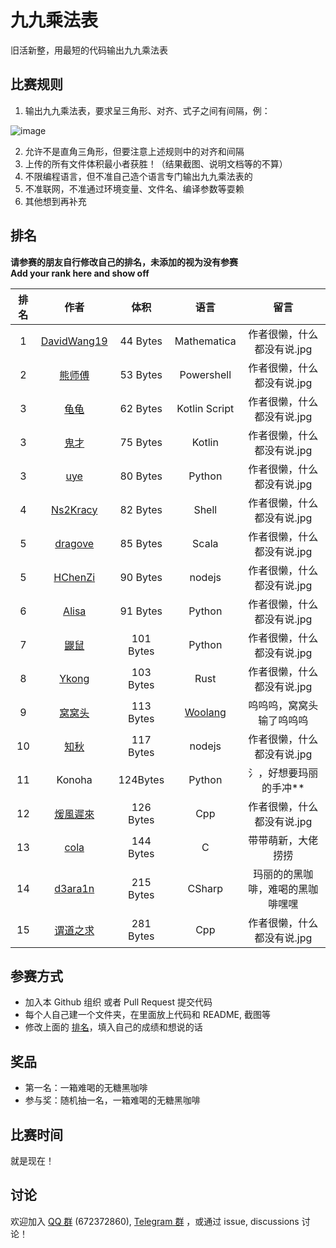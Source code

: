 # 九九乘法表

旧活新整，用最短的代码输出九九乘法表

## 比赛规则

1. 输出九九乘法表，要求呈三角形、对齐、式子之间有间隔，例：

  ![image](https://user-images.githubusercontent.com/18511905/228529653-f2031cc6-61dd-4be7-8a86-f06980b84031.png)

2. 允许不是直角三角形，但要注意上述规则中的对齐和间隔
3. 上传的所有文件体积最小者获胜！（结果截图、说明文档等的不算）
4. 不限编程语言，但不准自己造个语言专门输出九九乘法表的
5. 不准联网，不准通过环境变量、文件名、编译参数等耍赖
6. 其他想到再补充

## 排名

**请参赛的朋友自行修改自己的排名，未添加的视为没有参赛**  
**Add your rank here and show off**

| 排名 |                             作者                             |   体积    |       语言       |  留言 |
| :--: | :----------------------------------------------------------: | :-------: | :--------------: | :--------------: |
|  1   | [DavidWang19](DavidWang19)     |  44 Bytes  |       Mathematica        | 作者很懒，什么都没有说.jpg |
|  2   | [熊师傅](otakuma) | 53 Bytes | Powershell |  作者很懒，什么都没有说.jpg |
|  3   | [龟龟](guigui)     |  62 Bytes  |       Kotlin Script        | 作者很懒，什么都没有说.jpg |
|  3   | [鬼才](鬼才)      |  75 Bytes | Kotlin    |  作者很懒，什么都没有说.jpg  |
|  3   | [uye](uye)     |  80 Bytes  |       Python        | 作者很懒，什么都没有说.jpg |
|  4   | [Ns2Kracy](Ns2Kracy)     |  82 Bytes  |       Shell        | 作者很懒，什么都没有说.jpg |
|  5   | [dragove](dragove) | 85 Bytes | Scala | 作者很懒，什么都没有说.jpg |
|  5   | [HChenZi](HChenZi)     |  90 Bytes  |       nodejs        | 作者很懒，什么都没有说.jpg |
|  6   | [Alisa](Alisa)     |  91 Bytes  |       Python        | 作者很懒，什么都没有说.jpg |
|  7   | [鼹鼠](鼹鼠)     |  101 Bytes  |       Python        | 作者很懒，什么都没有说.jpg |
|  8   | [Ykong](Ykong)     |  103 Bytes  |       Rust        | 作者很懒，什么都没有说.jpg |
|  9   | [窝窝头](mr_cino)     |  113 Bytes  |       [Woolang](https://github.com/cinogama/woolang)        | 呜呜呜，窝窝头输了呜呜呜 |
|  10  | [知秋](FAll)     |  117 Bytes  |       nodejs        | 作者很懒，什么都没有说.jpg |
|  11  | Konoha | 124Bytes | Python | 氵，好想要玛丽的手冲** |
|  12  | [煖風遲來](煖風遲來) |  126 Bytes  |       Cpp           | 作者很懒，什么都没有说.jpg |
|  13  | [cola](cola) |  144 Bytes  |       C          | 带带萌新，大佬捞捞 |
|  14  | [d3ara1n](d3ara1n) |  215 Bytes  |       CSharp      | 玛丽的的黑咖啡，难喝的黑咖啡嘿嘿 |
|  15  | [谓道之求](谓道之求) |  281 Bytes  |       Cpp           | 作者很懒，什么都没有说.jpg |

## 参赛方式

- 加入本 Github 组织 或者 Pull Request 提交代码
- 每个人自己建一个文件夹，在里面放上代码和 README, 截图等
- 修改上面的 [排名](#排名)，填入自己的成绩和想说的话

## 奖品

- 第一名：一箱难喝的无糖黑咖啡
- 参与奖：随机抽一名，一箱难喝的无糖黑咖啡

## 比赛时间

就是现在！

## 讨论

欢迎加入 [QQ 群](https://jq.qq.com/?_wv=1027&k=8aBWumWU) (672372860), [Telegram 群](https://t.me/+NjDljiDRrpI4NTU1) ，或通过 issue, discussions 讨论！
